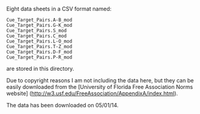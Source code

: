 Eight data sheets in a CSV format named:
```
Cue_Target_Pairs.A-B_mod
Cue_Target_Pairs.G-K_mod
Cue_Target_Pairs.S_mod
Cue_Target_Pairs.C_mod
Cue_Target_Pairs.L-O_mod
Cue_Target_Pairs.T-Z_mod
Cue_Target_Pairs.D-F_mod
Cue_Target_Pairs.P-R_mod  
```
are stored in this directory.

Due to copyright reasons I am not including the data here, but they can be
easily downloaded from the [University of Florida Free Association Norms website]
(http://w3.usf.edu/FreeAssociation/AppendixA/index.html).

The data has been downloaded on 05/01/14.
